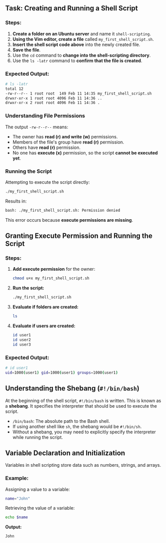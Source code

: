 ## Task: Creating and Running a Shell Script

### Steps:

1. **Create a folder on an Ubuntu server** and name it `shell-scripting`.
2. **Using the Vim editor, create a file** called `my_first_shell_script.sh`.
3. **Insert the shell script code above** into the newly created file.
4. **Save the file**.
5. Use the `cd` command to **change into the shell-scripting directory**.
6. Use the `ls -latr` command to **confirm that the file is created**.

### Expected Output:

```sh
# ls -latr
total 12
-rw-r--r-- 1 root root  149 Feb 11 14:35 my_first_shell_script.sh
drwxr-xr-x 1 root root 4096 Feb 11 14:36 ..
drwxr-xr-x 2 root root 4096 Feb 11 14:36 .
```

### Understanding File Permissions

The output `-rw-r--r--` means:

- The owner has **read (r) and write (w)** permissions.
- Members of the file's group have **read (r)** permission.
- Others have **read (r)** permission.
- No one has **execute (x)** permission, so the script **cannot be executed yet**.

### Running the Script

Attempting to execute the script directly:

```sh
./my_first_shell_script.sh
```

Results in:

```sh
bash: ./my_first_shell_script.sh: Permission denied
```

This error occurs because **execute permissions are missing**.

## Granting Execute Permission and Running the Script

### Steps:

1. **Add execute permission** for the owner:
   ```sh
   chmod u+x my_first_shell_script.sh
   ```
2. **Run the script:**
   ```sh
   ./my_first_shell_script.sh
   ```
3. **Evaluate if folders are created:**
   ```sh
   ls
   ```
4. **Evaluate if users are created:**
   ```sh
   id user1
   id user2
   id user3
   ```

### Expected Output:

```sh
# id user1
uid=1000(user1) gid=1000(user1) groups=1000(user1)
```

## Understanding the Shebang (`#!/bin/bash`)

At the beginning of the shell script, `#!/bin/bash` is written. This is known as a **shebang**. It specifies the interpreter that should be used to execute the script.

- `/bin/bash`: The absolute path to the Bash shell.
- If using another shell like `sh`, the shebang would be `#!/bin/sh`.
- Without a shebang, you may need to explicitly specify the interpreter while running the script.

## Variable Declaration and Initialization

Variables in shell scripting store data such as numbers, strings, and arrays.

### Example:

Assigning a value to a variable:

```sh
name="John"
```

Retrieving the value of a variable:

```sh
echo $name
```

**Output:**

```sh
John
```

